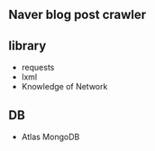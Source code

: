 ## Naver blog post crawler

## library
- requests
- lxml
- Knowledge of Network

## DB
- Atlas MongoDB



